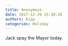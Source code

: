 ```yaml
---
title: Anonymous
date: 2017-12-29 15:30:16
authors: Ripp
categories: Holiday
---
```


 Jack spay the Mayor today.